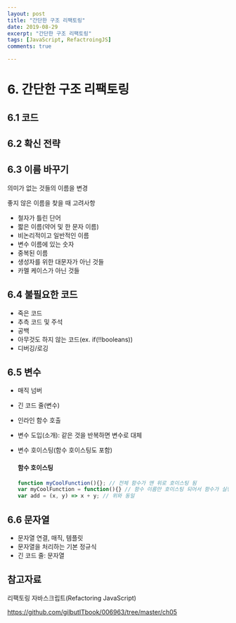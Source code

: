 ```yaml
---
layout: post
title: "간단한 구조 리팩토링"
date: 2019-08-29
excerpt: "간단한 구조 리팩토링"
tags: [JavaScript, RefactroingJS]
comments: true

---
```


# 6. 간단한 구조 리팩토링

## 6.1 코드

## 6.2 확신 전략

## 6.3 이름 바꾸기

의미가 없는 것들의 이름을 변경

좋지 않은 이름을 찾을 때 고려사항

- 철자가 틀린 단어
- 짧은 이름(약어 및 한 문자 이름)
- 비논리적이고 일반적인 이름
- 변수 이름에 있는 숫자
- 중복된 이름
- 생성자를 위한 대문자가 아닌 것들
- 카멜 케이스가 아닌 것들

## 6.4 불필요한 코드

- 죽은 코드
- 추측 코드 및 주석
- 공백
- 아무것도 하지 않는 코드(ex. if(!!booleans))
- 디버깅/로깅

## 6.5 변수

- 매직 넘버

- 긴 코드 줄(변수)

- 인라인 함수 호출

- 변수 도입(소개): 같은 것을 반복하면 변수로 대체

- 변수 호이스팅(함수 호이스팅도 포함)

  #### 함수 호이스팅

  ```javascript
  function myCoolFunction(){}; // 전체 함수가 맨 위로 호이스팅 됨
  var myCoolFunction = function(){} // 함수 이름만 호이스팅 되어서 함수가 실행이 안 됨 (할당 X)
  var add = (x, y) => x + y; // 위와 동일
  ```

## 6.6 문자열

- 문자열 연결, 매직, 템플릿
- 문자열을 처리하는 기본 정규식
- 긴 코드 줄: 문자열

## 참고자료

리팩토링 자바스크립트(Refactoring JavaScript)

https://github.com/gilbutITbook/006963/tree/master/ch05